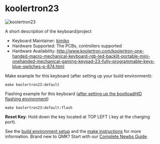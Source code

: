 # koolertron23

![koolertron23](http://www.koolertron.com/images/(1)AE-AMAG23-BKC-1-2.jpg)

A short description of the keyboard/project

* Keyboard Maintainer: [kimiko](https://github.com/736e656b)
* Hardware Supported: The PCBs, controllers supported
* Hardware Availability: 
http://www.koolertron.com/koolertron-one-handed-macro-mechanical-keyboard-rgb-led-backlit-portable-mini-onehanded-mechanical-gaming-keypad-23-fully-programmable-keys-blue-switches-p-874.html

Make example for this keyboard (after setting up your build environment):

    make koolertron23:default

Flashing example for this keyboard ([after setting up the bootloadHID flashing environment](https://docs.qmk.fm/#/flashing_bootloadhid))

    make koolertron23:default:flash

**Reset Key**: Hold down the key located at TOP LEFT ( key at the charging port).

See the [build environment setup](https://docs.qmk.fm/#/getting_started_build_tools) and the [make instructions](https://docs.qmk.fm/#/getting_started_make_guide) for more information. Brand new to QMK? Start with our [Complete Newbs Guide](https://docs.qmk.fm/#/newbs).
